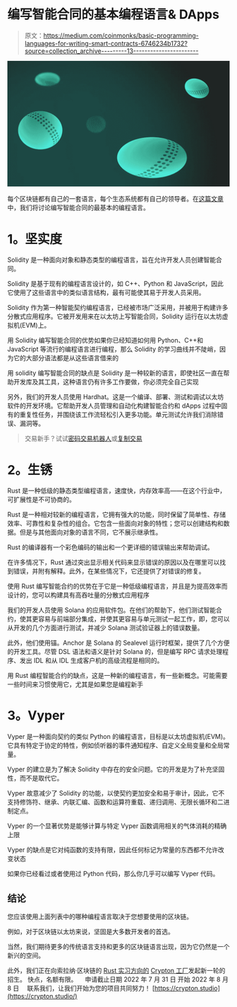 # 编写智能合同的基本编程语言& DApps

> 原文：<https://medium.com/coinmonks/basic-programming-languages-for-writing-smart-contracts-6746234b1732?source=collection_archive---------13----------------------->

![](img/82db01d82f1ac2224a5c36f3c873cf49.png)

每个区块链都有自己的一套语言，每个生态系统都有自己的领导者。在[这篇文章](https://crypton.studio/blog/Basic-programming-languages-for-writing-smart-contracts-&-DApps)中，我们将讨论编写智能合同的最基本的编程语言。

# **1。坚实度**

Solidity 是一种面向对象和静态类型的编程语言，旨在允许开发人员创建智能合同。

Solidity 是基于现有的编程语言设计的，如 C++、Python 和 JavaScript，因此它使用了这些语言中的类似语言结构，最有可能使其易于开发人员采用。

Solidity 作为第一种智能契约编程语言，已经被市场广泛采用，并被用于构建许多分散式应用程序。它被开发用来在以太坊上写智能合同，Solidity 运行在以太坊虚拟机(EVM)上。

用 Solidity 编写智能合同的优势如果你已经知道如何用 Python、C++和 JavaScript 等流行的编程语言进行编程，那么 Solidity 的学习曲线并不陡峭，因为它的大部分语法都是从这些语言借来的

用 solidity 编写智能合同的缺点是 Solidity 是一种较新的语言，即使社区一直在帮助开发库及其工具，这种语言仍有许多工作要做，你必须完全自己实现

另外，我们的开发人员使用 Hardhat。这是一个编译、部署、测试和调试以太坊软件的开发环境。它帮助开发人员管理和自动化构建智能合约和 dApps 过程中固有的重复性任务，并围绕该工作流轻松引入更多功能。单元测试允许我们消除错误、漏洞等。

> 交易新手？试试[密码交易机器人](/coinmonks/crypto-trading-bot-c2ffce8acb2a)或[复制交易](/coinmonks/top-10-crypto-copy-trading-platforms-for-beginners-d0c37c7d698c)

# **2。生锈**

Rust 是一种低级的静态类型编程语言，速度快，内存效率高——在这个行业中，可扩展性是不可协商的。

Rust 是一种相对较新的编程语言，它拥有强大的功能，同时保留了简单性、存储效率、可靠性和复杂性的组合。它包含一些面向对象的特性；您可以创建结构和数据。但是与其他面向对象的语言不同，它不展示继承性。

Rust 的编译器有一个彩色编码的输出和一个更详细的错误输出来帮助调试。

在许多情况下，Rust 通过突出显示相关代码来显示错误的原因以及在哪里可以找到错误，并附有解释。此外，在某些情况下，它还提供了对错误的修复。

使用 Rust 编写智能合约的优势在于它是一种低级编程语言，并且是为提高效率而设计的，您可以构建具有高吞吐量的分散式应用程序

我们的开发人员使用 Solana 的应用软件包。在他们的帮助下，他们测试智能合约，使其更容易与前端部分集成，并使其更容易与单元测试一起工作，即，您可以从开发的几个方面进行测试，并减少 Solana 测试验证器上的错误数量。

此外，他们使用锚。Anchor 是 Solana 的 Sealevel 运行时框架，提供了几个方便的开发工具。尽管 DSL 语法和语义是针对 Solana 的，但是编写 RPC 请求处理程序、发出 IDL 和从 IDL 生成客户机的高级流程是相同的。

用 Rust 编程智能合约的缺点，这是一种新的编程语言，有一些新概念。可能需要一些时间来习惯使用它，尤其是如果您是编程新手

# **3。Vyper**

Vyper 是一种面向契约的类似 Python 的编程语言，目标是以太坊虚拟机(EVM)。它具有特定于协定的特性，例如侦听器的事件通知程序、自定义全局变量和全局常量。

Vyper 的建立是为了解决 Solidity 中存在的安全问题。它的开发是为了补充坚固性，而不是取代它。

Vyper 故意减少了 Solidity 的功能，以使契约更加安全和易于审计，因此，它不支持修饰符、继承、内联汇编、函数和运算符重载、递归调用、无限长循环和二进制定点。

Vyper 的一个显著优势是能够计算与特定 Vyper 函数调用相关的气体消耗的精确上限

Vyper 的缺点是它对纯函数的支持有限，因此任何标记为常量的东西都不允许改变状态

如果你已经看过或者使用过 Python 代码，那么你几乎可以编写 Vyper 代码。

## 结论

您应该使用上面列表中的哪种编程语言取决于您想要使用的区块链。

例如，对于区块链以太坊来说，坚固是大多数开发者的首选。

当然，我们期待更多的传统语言支持和更多的区块链语言出现，因为它仍然是一个新兴的空间。

此外，我们正在向索拉纳·区块链的 [Rust 实习方向的](https://factory.crypton.studio/#directions) [Crypton 工厂](https://factory.crypton.studio)发起新一轮的招生。
快点，名额有限。
⠀
申请截止日期 2022 年 7 月 31 日
开始 2022 年 8 月 8 日
⠀
联系我们，让我们开始为您的项目共同努力！ [https://crypton.studio](https://crypton.studio/)